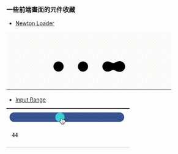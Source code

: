 ### 一些前端畫面的元件收藏

* [Newton Loader](/newton-loader/index.html)

![newtom-loader](/newton-loader/image.gif)

* [Input Range](/input-range/index.html)

![input-range](/input-range/input-range.gif)
